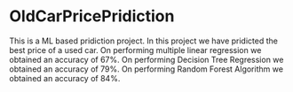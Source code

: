# OldCarPricePridiction
This is a ML based pridiction project. In this project we have pridicted the best price of a used car.
On performing multiple linear regression we obtained an accuracy of 67%.
On performing Decision Tree Regression we obtained an accuracy of 79%.
On performing Random Forest Algorithm we obtained an accuracy of 84%.
